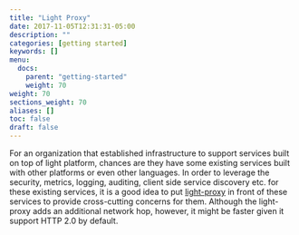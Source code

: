 ```yaml
---
title: "Light Proxy"
date: 2017-11-05T12:31:31-05:00
description: ""
categories: [getting started]
keywords: []
menu:
  docs:
    parent: "getting-started"
    weight: 70
weight: 70
sections_weight: 70
aliases: []
toc: false
draft: false
---
```


For an organization that established infrastructure to support services built on
top of light platform, chances are they have some existing services built with
other platforms or even other languages. In order to leverage the security, metrics,
logging, auditing, client side service discovery etc. for these existing services, it is
a good idea to put [light-proxy][] in front of these services to provide cross-cutting
concerns for them. Although the light-proxy adds an additional network hop, however, it
might be faster given it support HTTP 2.0 by default. 

[light-proxy]: /service/light-proxy/
